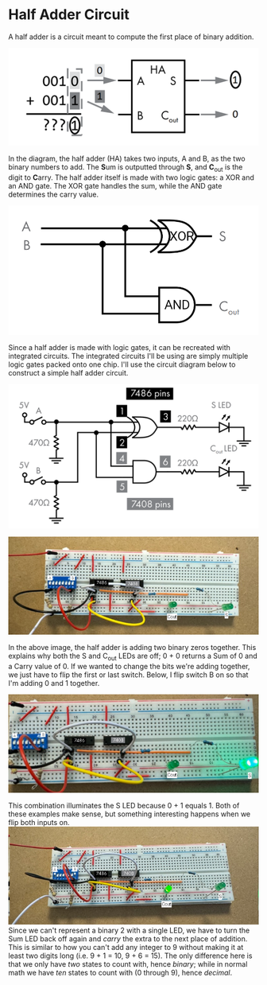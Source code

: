 # Half Adder Circuit

A half adder is a circuit meant to compute the first place of binary addition.

![Diagram of binary addition compared to a half adder](https://raw.githubusercontent.com/bedrockskeleton/half-adder/refs/heads/main/images/halfadderdiagram.png)

In the diagram, the half adder (HA) takes two inputs, A and B, as the two binary numbers to add. The **S**um is outputted through **S**, and **C**<sub>out</sub> is the digit to **C**arry. The half adder itself is made with two logic gates: a XOR and an AND gate. The XOR gate handles the sum, while the AND gate determines the carry value.

![Diagram of a half adder using logic gates](https://raw.githubusercontent.com/bedrockskeleton/half-adder/refs/heads/main/images/halfaddergates.png)

Since a half adder is made with logic gates, it can be recreated with integrated circuits. The integrated circuits I'll be using are simply multiple logic gates packed onto one chip. I'll use the circuit diagram below to construct a simple half adder circuit.

![Circuit diagram of a half adder](https://raw.githubusercontent.com/bedrockskeleton/half-adder/refs/heads/main/images/halfaddercircuitdiagram.png)

![Constructed half adder circuit](https://raw.githubusercontent.com/bedrockskeleton/half-adder/refs/heads/main/images/halfaddercircuit0%2B0.png)

In the above image, the half adder is adding two binary zeros together. This explains why both the S and C<sub>out</sub> LEDs are off; 0 + 0 returns a Sum of 0 and a Carry value of 0. If we wanted to change the bits we're adding together, we just have to flip the first or last switch. Below, I flip switch B on so that I'm adding 0 and 1 together.

![Half adder circuit with switch B on](https://raw.githubusercontent.com/bedrockskeleton/half-adder/refs/heads/main/images/halfaddercircuit0%2B1.png)

This combination illuminates the S LED because 0 + 1 equals 1. Both of these examples make sense, but something interesting happens when we flip both inputs on.
![Half adder circuit with both switches active](https://raw.githubusercontent.com/bedrockskeleton/half-adder/refs/heads/main/images/halfaddercircuit1%2B1.png)
Since we can't represent a binary 2 with a single LED, we have to turn the Sum LED back off again and *carry* the extra to the next place of addition. This is similar to how you can't add any integer to 9 without making it at least two digits long (i.e. 9 + 1 = 10, 9 + 6 = 15). The only difference here is that we only have *two* states to count with, hence *binary*; while in normal math we have *ten* states to count with (0 through 9), hence *decimal*.
